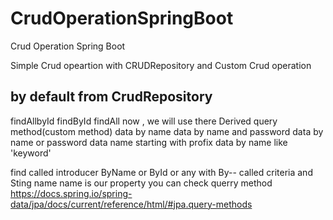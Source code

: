 # CrudOperationSpringBoot
Crud Operation Spring Boot

Simple Crud opeartion with CRUDRepository
and Custom Crud operation

by default from CrudRepository
-----------------------------------------------------------------------------
findAllbyId
findById
findAll
now , we will use there Derived query method(custom method) 
data by name
data by name and password
data by name or password
data name starting with profix
data by name like 'keyword'

find called introducer
ByName or ById or any with By-- called criteria
and Sting name name is our property
you can check querry method
https://docs.spring.io/spring-data/jpa/docs/current/reference/html/#jpa.query-methods

	
  
